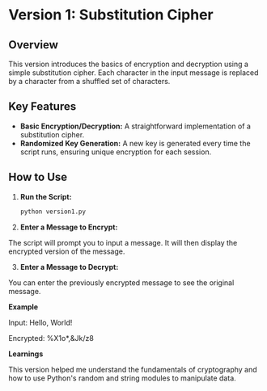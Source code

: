 # Version 1: Substitution Cipher

## Overview
This version introduces the basics of encryption and decryption using a simple substitution cipher. Each character in the input message is replaced by a character from a shuffled set of characters.

## Key Features
- **Basic Encryption/Decryption:** A straightforward implementation of a substitution cipher.
- **Randomized Key Generation:** A new key is generated every time the script runs, ensuring unique encryption for each session.

## How to Use
1. **Run the Script:**
   ```bash
   python version1.py
   
2. **Enter a Message to Encrypt:**

The script will prompt you to input a message. It will then display the encrypted version of the message.

3. **Enter a Message to Decrypt:**

You can enter the previously encrypted message to see the original message.

**Example**

Input: Hello, World!

Encrypted: %X1o*,&Jk/z8

**Learnings**

This version helped me understand the fundamentals of cryptography and how to use Python's random and string modules to manipulate data.
